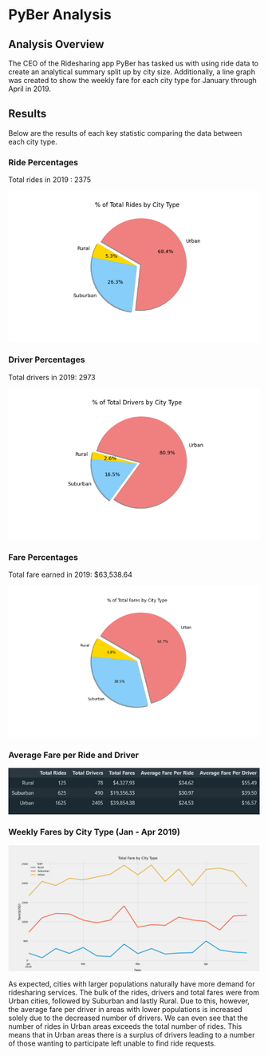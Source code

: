 # PyBer Analysis

## Analysis Overview

The CEO of the Ridesharing app PyBer has tasked us with using ride data to create an analytical summary split up by city size. Additionally, a line graph was created to show the weekly fare for each city type for January through April in 2019.

## Results

Below are the results of each key statistic comparing the data between each city type.

### Ride Percentages
Total rides in 2019 : 2375

![Ride Data](https://github.com/tyler-sanzo/PyBer_Analysis/blob/main/Analysis/Fig6.png)


### Driver Percentages
Total drivers in 2019: 2973

![Driver Data](https://github.com/tyler-sanzo/PyBer_Analysis/blob/main/Analysis/Fig7.png)


### Fare Percentages
Total fare earned in 2019: $63,538.64

![Fare Data](https://github.com/tyler-sanzo/PyBer_Analysis/blob/main/Analysis/Fig5.png)


### Average Fare per Ride and Driver

![Fare Averages](https://github.com/tyler-sanzo/PyBer_Analysis/blob/main/Analysis/PyBer_Overview_Summary.PNG)


### Weekly Fares by City Type (Jan - Apr 2019) 

![Weekly Fares](https://github.com/tyler-sanzo/PyBer_Analysis/blob/main/Analysis/PyBer_fare_summary.png)


As expected, cities with larger populations naturally have more demand for ridesharing services. The bulk of the rides, drivers and total fares were from Urban cities, followed by Suburban and lastly Rural. Due to this, however, the average fare per driver in areas with lower populations is increased solely due to the decreased number of drivers. We can even see that the number of rides in Urban areas exceeds the total number of rides. This means that in Urban areas there is a surplus of drivers leading to a number of those wanting to participate left unable to find ride requests.
